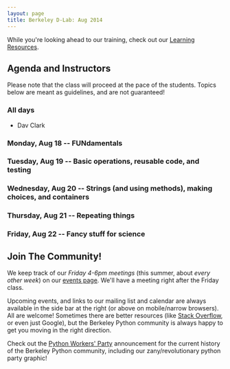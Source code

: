 ```yaml
---
layout: page
title: Berkeley D-Lab: Aug 2014
---
```

While you're looking ahead to our training, check out our [Learning
Resources](learning_resources.html).

## Agenda and Instructors

Please note that the class will proceed at the pace of the students. Topics
below are meant as guidelines, and are not guaranteed!

### All days

- Dav Clark

### Monday, Aug 18 -- FUNdamentals

### Tuesday, Aug 19 -- Basic operations, reusable code, and testing

### Wednesday, Aug 20 -- Strings (and using methods), making choices, and containers

### Thursday, Aug 21 -- Repeating things

### Friday, Aug 22 -- Fancy stuff for science


## Join The Community!

We keep track of our *Friday 4-6pm meetings* (this summer, about *every other
week*) on our [events page](/events). We'll have a meeting right after the
Friday class.

Upcoming events, and links to our mailing list and calendar are always available
in the side bar at the right (or above on mobile/narrow browsers). All are
welcome! Sometimes there are better resources (like [Stack
Overflow](http://stackoverflow.com), or even just Google), but the Berkeley
Python community is always happy to get you moving in the right direction.

Check out the [Python Workers'
Party](events/2014/01/24/python-workers-party-rally.html) announcement for the
current history of the Berkeley Python community, including our
zany/revolutionary python party graphic!
